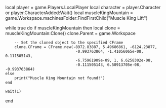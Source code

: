 local player = game.Players.LocalPlayer
local character = player.Character or player.CharacterAdded:Wait()
local muscleKingMountain = game.Workspace.machinesFolder:FindFirstChild("Muscle King Lift")

while true do
    if muscleKingMountain then
        local clone = muscleKingMountain:Clone()
        clone.Parent = game.Workspace

        -- Set the cloned object to the specified CFrame
        clone.CFrame = CFrame.new(-8972.83887, 5.49686861, -6124.23877, 
                                   -0.993763864, -1.41056065e-08, 0.111505143, 
                                   -6.75961909e-09, 1, 6.6258302e-08, 
                                   -0.111505143, 6.50913705e-08, -0.993763864)
    else
        print("Muscle King Mountain not found!")
    end

    wait(1)
end
